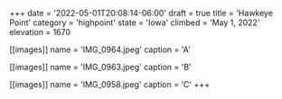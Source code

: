 +++
date = '2022-05-01T20:08:14-06:00'
draft = true
title = 'Hawkeye Point'
category = 'highpoint'
state = 'Iowa'
climbed = 'May 1, 2022'
elevation = 1670


[[images]]
name = 'IMG_0964.jpeg'
caption = 'A'

[[images]]
name = 'IMG_0963.jpeg'
caption = 'B'

[[images]]
name = 'IMG_0958.jpeg'
caption = 'C'
+++
